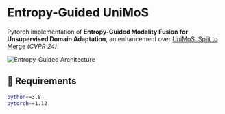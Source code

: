 # Entropy-Guided UniMoS

Pytorch implementation of **Entropy-Guided Modality Fusion for Unsupervised Domain Adaptation**, an enhancement over [UniMoS: Split to Merge](https://arxiv.org/abs/2403.06946) *(CVPR'24)*.

![Entropy-Guided Architecture](./architecture_diagram.png)

## 🔧 Requirements

```bash
python==3.8
pytorch==1.12
